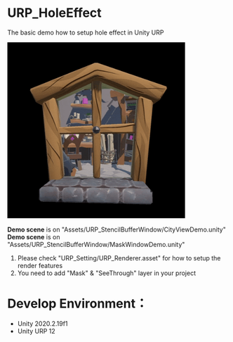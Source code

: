 # URP_HoleEffect

The basic demo how to setup hole effect in Unity URP

 <img src="_snapshot/imageTracking_WindowTest.gif" height=400 />
 
 **Demo scene** is on "Assets/URP_StencilBufferWindow/CityViewDemo.unity"
 **Demo scene** is on "Assets/URP_StencilBufferWindow/MaskWindowDemo.unity"

 1. Please check "URP_Setting/URP_Renderer.asset" for how to setup the render features
 2. You need to add "Mask" & "SeeThrough" layer in your project


 # Develop Environment：
 * Unity 2020.2.19f1
 * Unity URP 12